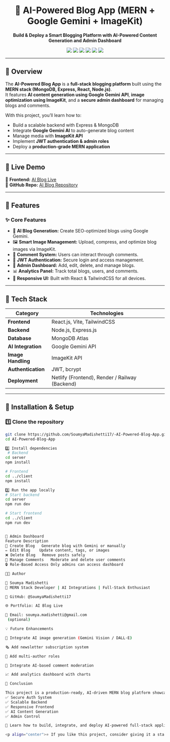 <!-- Banner -->
<h1 align="center">🧠 AI-Powered Blog App (MERN + Google Gemini + ImageKit)</h1>

<p align="center">
  <b>Build & Deploy a Smart Blogging Platform with AI-Powered Content Generation and Admin Dashboard</b>
</p>

<p align="center">
  <img src="https://img.shields.io/badge/MongoDB-%2347A248.svg?style=for-the-badge&logo=mongodb&logoColor=white" />
  <img src="https://img.shields.io/badge/Express.js-%23000000.svg?style=for-the-badge&logo=express&logoColor=white" />
  <img src="https://img.shields.io/badge/React-%2361DAFB.svg?style=for-the-badge&logo=react&logoColor=black" />
  <img src="https://img.shields.io/badge/Node.js-%23339933.svg?style=for-the-badge&logo=node.js&logoColor=white" />
  <img src="https://img.shields.io/badge/Google%20Gemini-%234285F4.svg?style=for-the-badge&logo=google&logoColor=white" />
  <img src="https://img.shields.io/badge/ImageKit-%230066FF.svg?style=for-the-badge&logo=imagekit&logoColor=white" />
</p>

---

## 🚀 Overview

The **AI-Powered Blog App** is a **full-stack blogging platform** built using the **MERN stack (MongoDB, Express, React, Node.js)**.  
It features **AI content generation using Google Gemini API**, **image optimization using ImageKit**, and a **secure admin dashboard** for managing blogs and comments.  

With this project, you’ll learn how to:
- Build a scalable backend with Express & MongoDB
- Integrate **Google Gemini AI** to auto-generate blog content
- Manage media with **ImageKit API**
- Implement **JWT authentication & admin roles**
- Deploy a **production-grade MERN application**

---

## 🌟 Live Demo

🔗 **Frontend:** [AI Blog Live](https://dynamic-concha-7f7b09.netlify.app/)  
🔗 **GitHub Repo:** [AI Blog Repository](https://github.com/SoumyaMadishetti17/-AI-Powered-Blog-App.git)

---

## 🧩 Features

### ✨ Core Features
- 🧠 **AI Blog Generation:** Create SEO-optimized blogs using Google Gemini.
- 🖼️ **Smart Image Management:** Upload, compress, and optimize blog images via ImageKit.
- 🧾 **Comment System:** Users can interact through comments.
- 🔐 **JWT Authentication:** Secure login and access management.
- 🧰 **Admin Dashboard:** Add, edit, delete, and manage blogs.
- 📊 **Analytics Panel:** Track total blogs, users, and comments.
- 📱 **Responsive UI:** Built with React & TailwindCSS for all devices.

---

## 🧠 Tech Stack

| Category | Technologies |
|-----------|---------------|
| **Frontend** | React.js, Vite, TailwindCSS |
| **Backend** | Node.js, Express.js |
| **Database** | MongoDB Atlas |
| **AI Integration** | Google Gemini API |
| **Image Handling** | ImageKit API |
| **Authentication** | JWT, bcrypt |
| **Deployment** | Netlify (Frontend), Render / Railway (Backend) |

---

## 🧰 Installation & Setup

### 1️⃣ Clone the repository
```bash
git clone https://github.com/SoumyaMadishetti17/-AI-Powered-Blog-App.git
cd AI-Powered-Blog-App

2️⃣ Install dependencies
 # Backend
cd server
npm install

# Frontend
cd ../client
npm install

3️⃣ Run the app locally
# Start backend
cd server
npm run dev

# Start frontend
cd ../client
npm run dev


🔐 Admin Dashboard
Feature	Description
📝 Create Blog	Generate blog with Gemini or manually
✏️ Edit Blog	Update content, tags, or images
❌ Delete Blog	Remove posts safely
💬 Manage Comments	Moderate and delete user comments
🔒 Role-Based Access	Only admins can access dashboard

🧑‍💻 Author

👤 Soumya Madishetti
💼 MERN Stack Developer | AI Integrations | Full-Stack Enthusiast

📂 GitHub: @SoumyaMadishetti17

🌐 Portfolio: AI Blog Live

📧 Email: soumya.madishetti@gmail.com
 (optional)

💡 Future Enhancements

🧠 Integrate AI image generation (Gemini Vision / DALL·E)

🗞️ Add newsletter subscription system

👥 Add multi-author roles

💬 Integrate AI-based comment moderation

📈 Add analytics dashboard with charts

🏁 Conclusion

This project is a production-ready, AI-driven MERN blog platform showcasing:
✅ Secure Auth System
✅ Scalable Backend
✅ Responsive Frontend
✅ AI Content Generation
✅ Admin Control

🚀 Learn how to build, integrate, and deploy AI-powered full-stack applications with Google Gemini, ImageKit, and the MERN stack — from scratch to production!

<p align="center">⭐ If you like this project, consider giving it a star on GitHub! ⭐</p> 
